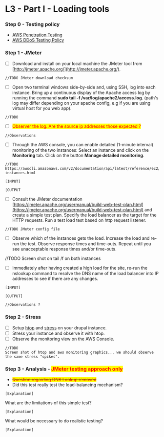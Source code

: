 # L3 - Part I - Loading tools

### Step 0 - Testing policy

* [AWS Penetration Testing](https://aws.amazon.com/security/penetration-testing/)
* [AWS DDoS Testing Policy ](https://aws.amazon.com/security/ddos-simulation-testing/)

### Step 1 - JMeter

* [ ] Download and install on your local machine the JMeter tool from [http://jmeter.apache.org/](http://jmeter.apache.org/).

```
//TODO JMeter download checksum
```

* [ ] Open two terminal windows side-by-side and, using SSH, log into each instance. Bring up a continuous display of the Apache access log by running the command **sudo tail -f /var/log/apache2/access.log**. (path's log may differ depending on your apache config, e.g if you are using virtual host for you web app).

```
//TODO 
```

* [ ] <mark style="color:red;">Observer the log. Are the source ip addresses those expected ?</mark>

```
//Observations
```

* [ ] Through the AWS console, you can enable detailed (1-minute interval) monitoring of the two instances: Select an instance and click on the **Monitoring** tab. Click on the button **Manage detailed monitoring**.

```
//TODO
https://awscli.amazonaws.com/v2/documentation/api/latest/reference/ec2/monitor-instances.html

[INPUT]

[OUTPUT
```

* [ ] Consult the JMeter documentation [https://jmeter.apache.org/usermanual/build-web-test-plan.html](https://jmeter.apache.org/usermanual/build-web-test-plan.html) and create a simple test plan. Specify the load balancer as the target for the HTTP requests. Run a test load test based on http request listener.

```
//TODO JMeter config file
```

* [ ] Observe which of the instances gets the load. Increase the load and re-run the test. Observe response times and time-outs. Repeat until you see unacceptable response times and/or time-outs.

//TODO Screen shot on tail /f on both instances

* [ ] Immediately after having created a high load for the site, re-run the nslookup command to resolve the DNS name of the load balancer into IP addresses to see if there are any changes.

```
[INPUT]

[OUTPUT]

//Observations ?
```

### Step 2 - Stress

* [ ] Setup [htop](https://htop.dev/) and [stress](http://manpages.ubuntu.com/manpages/focal/man1/stress.1.html) on your drupal instance.
* [ ] Stress your instance and observe it with htop.
* [ ] Observe the monitoring view on the AWS Console.

```
//TODO
Screen shot of htop and aws monitoring graphics... we should observe the same stress "spikes".
```

### Step 3 - Analysis - <mark style="color:red;">JMeter testing approach only</mark>

* ~~<mark style="color:red;">Question regarding DNS Lookup removed</mark>~~
* Did this test really test the load-balancing mechanism?

```
[Explanation]
```

&#x20; What are the limitations of this simple test?&#x20;

```
[Explanation]
```

What would be necessary to do realistic testing?

```
[Explanation]
```

